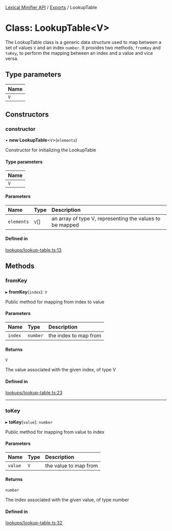 [Lexical Minifier API](../API.md) / [Exports](../modules.md) / LookupTable

# Class: LookupTable<V\>

The LookupTable class is a generic data structure used to map between a set of values `V` and an index `number`.
It provides two methods, `fromKey` and `toKey`, to perform the mapping between an index and a value and vice versa.

## Type parameters

| Name |
| :------ |
| `V` |

## Constructors

### constructor

• **new LookupTable**<`V`\>(`elements`)

Constructor for initializing the LookupTable

#### Type parameters

| Name |
| :------ |
| `V` |

#### Parameters

| Name | Type | Description |
| :------ | :------ | :------ |
| `elements` | `V`[] | an array of type V, representing the values to be mapped |

#### Defined in

[lookups/lookup-table.ts:13](https://github.com/fedemartinm/lexical-minifier/blob/0ba7251/src/lookups/lookup-table.ts#L13)

## Methods

### fromKey

▸ **fromKey**(`index`): `V`

Public method for mapping from index to value

#### Parameters

| Name | Type | Description |
| :------ | :------ | :------ |
| `index` | `number` | the index to map from |

#### Returns

`V`

The value associated with the given index, of type V

#### Defined in

[lookups/lookup-table.ts:23](https://github.com/fedemartinm/lexical-minifier/blob/0ba7251/src/lookups/lookup-table.ts#L23)

___

### toKey

▸ **toKey**(`value`): `number`

Public method for mapping from value to index

#### Parameters

| Name | Type | Description |
| :------ | :------ | :------ |
| `value` | `V` | the value to map from |

#### Returns

`number`

The index associated with the given value, of type number

#### Defined in

[lookups/lookup-table.ts:32](https://github.com/fedemartinm/lexical-minifier/blob/0ba7251/src/lookups/lookup-table.ts#L32)
